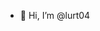 - 👋 Hi, I’m @lurt04
<!---

- 👀 I’m interested in OOP
- 🌱 I’m currently studying Computer Science & Engineering


lurt04/lurt04 is a ✨ special ✨ repository because its `README.md` (this file) appears on your GitHub profile.
You can click the Preview link to take a look at your changes.
--->
